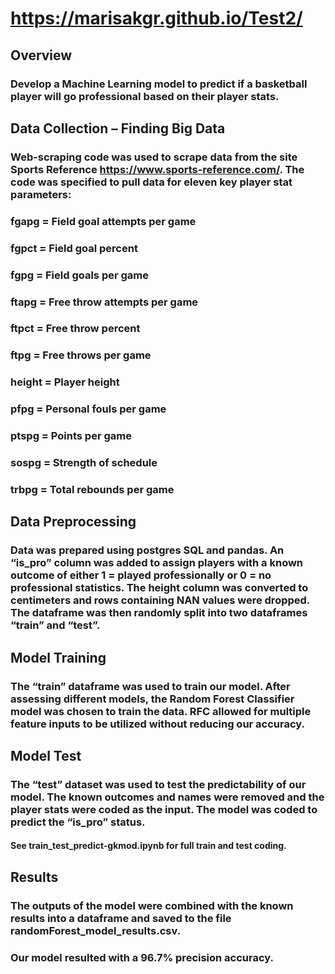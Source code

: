 # https://marisakgr.github.io/Test2/

## Overview
### Develop a Machine Learning model to predict if a basketball player will go professional based on their player stats.
## Data Collection – Finding Big Data
### Web-scraping code was used to scrape data from the site Sports Reference https://www.sports-reference.com/.  The code was specified to pull data for eleven key player stat parameters: 
### fgapg = Field goal attempts per game
### fgpct = Field goal percent
### fgpg = Field goals per game
### ftapg = Free throw attempts per game
### ftpct = Free throw percent
### ftpg = Free throws per game
### height = Player height
### pfpg = Personal fouls per game
### ptspg = Points per game
### sospg = Strength of schedule
### trbpg = Total rebounds per game

## Data Preprocessing
### Data was prepared using postgres SQL and pandas.  An “is_pro” column was added to assign players with a known outcome of either 1 = played professionally or 0 = no professional statistics.  The height column was converted to centimeters and rows containing NAN values were dropped.  The dataframe was then randomly split into two dataframes “train” and “test”.

## Model Training
### The “train” dataframe was used to train our model.  After assessing different models, the Random Forest Classifier model was chosen to train the data.  RFC allowed for multiple feature inputs to be utilized without reducing our accuracy.

## Model Test
### The “test” dataset was used to test the predictability of our model.  The known outcomes and names were removed and the player stats were coded as the input.  The model was coded to predict the “is_pro” status.
#### See train_test_predict-gkmod.ipynb for full train and test coding.

## Results
### The outputs of the model were combined with the known results into a dataframe and saved to the file randomForest_model_results.csv.
### Our model resulted with a 96.7% precision accuracy.

